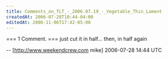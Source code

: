 ```yaml
---
title: Comments_on_TLT_-_2006.07.19_-_Vegetable_Thin_Lament
createdAt: 2006-07-28T10:44-04:00
editedAt: 2006-11-06T17:42-05:00
---
```


=== 1 Comment. ===
just cut it in half... then, in half again

-- [http://www.weekendcrew.com mike] 2006-07-28 14:44 UTC


